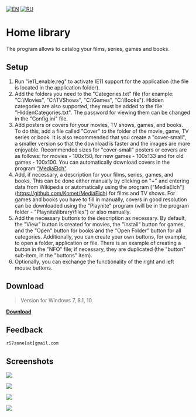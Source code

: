 [![EN](https://user-images.githubusercontent.com/9499881/33184537-7be87e86-d096-11e7-89bb-f3286f752bc6.png)](https://github.com/r57zone/Home-library/blob/master/README.md) 
[![RU](https://user-images.githubusercontent.com/9499881/27683795-5b0fbac6-5cd8-11e7-929c-057833e01fb1.png)](https://github.com/r57zone/Home-library/blob/master/README.RU.md)
# Home library
The program allows to catalog your films, series, games and books.

## Setup
1. Run "ie11_enable.reg" to activate IE11 support for the application (the file is located in the application folder).
2. Add the folders you need to the "Categories.txt" file (for example: "C:\Movies", "C:\TVShows", "C:\Games", "C:\Books"). Hidden categories are also supported, they must be added to the file "HiddenCategories.txt". The password for viewing them can be changed in the "Config.ini" file.
3. Add posters or covers for your movies, TV shows, games, and books. To do this, add a file called "Cover" to the folder of the movie, game, TV series or book. It is also recommended that you create a "cover-small", a smaller version so that the download is faster and the images are more enjoyable. Recommended sizes for "cover-small" posters or covers are as follows: for movies - 100x150, for new games - 100x133 and for old games - 100x100. You can automatically download covers in the program ["MediaElch"](https://github.com/Komet/MediaElch).
4. Add, if necessary, a description for your films, series, games, and books. This can be done either manually by clicking on "+" and entering data from Wikipedia or automatically using the program ["MediaElch"] (https://github.com/Komet/MediaElch) for films and TV shows. For games and books you have to fill in manually, covers in good resolution can be downloaded using the "Playnite" program (will be in the program folder - "Playnite\library\files") or also manually.
5. Add the necessary buttons to the description as necessary. By default, the "View" button is created for movies, the "Install" button for games, and the "Open" button for books and the "Open Folder" button for all categories. Additionally, you can create your own buttons, for example, to open a folder, application or file. There is an example of creating a button in the "NFO" file; if necessary, they are duplicated (the "button" sub-item, in the "buttons" item).
6. Optionally, you can exchange the functionality of the right and left mouse buttons.
## Download
>Version for Windows 7, 8.1, 10.

**[Download](https://github.com/r57zone/Home-library/releases)**

## Feedback
`r57zone[at]gmail.com`
## Screenshots
![](https://user-images.githubusercontent.com/9499881/71446104-4277fb80-2739-11ea-8d18-6574a1de4973.png)

![](https://user-images.githubusercontent.com/9499881/71446154-ad293700-2739-11ea-8be8-f4ae43b7f686.png)

![](https://user-images.githubusercontent.com/9499881/71446166-c7631500-2739-11ea-9d1b-e26a5b92ffdb.png)

![](https://user-images.githubusercontent.com/9499881/71446243-90d9ca00-273a-11ea-91b6-145253e34131.png)
